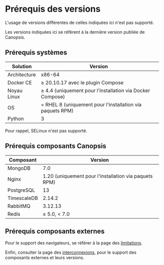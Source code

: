 # Prérequis des versions

L'usage de versions différentes de celles indiquées ici n'est pas supporté.

Les versions indiquées ici se réfèrent à la dernière version publiée de Canopsis.

## Prérequis systèmes

Solution       | Version    |
---------------|------------|
Architecture   | x86-64     |
Docker CE      | ≥ 20.10.17 avec le plugin Compose |
Noyau Linux    | ≥ 4.4 (uniquement pour l'installation via Docker Compose)             |
OS             | = RHEL 8 (uniquement pour l'installation via paquets RPM) |
Python         | 3          |

Pour rappel, SELinux n'est pas supporté. 

## Prérequis composants Canopsis

Composant   | Version          |
------------|------------------|
MongoDB     | 7.0              |
Nginx       | 1.20 (uniquement pour l'installation via paquets RPM) |
PostgreSQL  | 13               |
TimescaleDB | 2.14.2           |
RabbitMQ    | 3.12.13             |
Redis       | ≥ 5.0, < 7.0     |

## Prérequis composants externes

Pour le support des navigateurs, se référer à la page des [limitations](../../guide-utilisation/limitations/index.md#compatibilite-des-anciens-navigateurs).

Enfin, consulter la page des [interconnexions](../../interconnexions/index.md), pour le support des composants externes et leurs versions.
